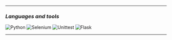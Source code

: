 ___
### _Languages and tools_

![Python](https://img.shields.io/badge/Python-white?style=flat-square&logo=Python)
![Selenium](https://img.shields.io/badge/Selenium-white?style=flat-square&logo=Selenium)
![Unittest](https://img.shields.io/badge/PyTest-white?style=flat-square&logo=PyTest)
![Flask](https://img.shields.io/badge/Flask-grey?style=flat-square&logo=Flask)
___

